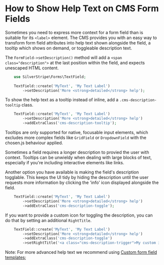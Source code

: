 # How to Show Help Text on CMS Form Fields

Sometimes you need to express more context for a form field
than is suitable for its `<label>` element.
The CMS provides you with an easy way to transform
form field attributes into help text
shown alongside the field, a tooltip which shows on demand, or toggleable description text.

The `FormField->setDescription()` method will add a `<span class="description">`
at the last position within the field, and expects unescaped HTML content.


```php
	use SilverStripe\Forms\TextField;
	
    TextField::create('MyText', 'My Text Label')
        ->setDescription('More <strong>detailed</strong> help');
```

To show the help text as a tooltip instead of inline,
add a `.cms-description-tooltip` class.


```php
    TextField::create('MyText', 'My Text Label')
        ->setDescription('More <strong>detailed</strong> help')
        ->addExtraClass('cms-description-tooltip');
```

Tooltips are only supported
for native, focusable input elements, which excludes
more complex fields like `GridField`
or `DropdownField` with the chosen.js behaviour applied.

Sometimes a field requires a longer description to provied the user with context.
Tooltips can be unwieldy when dealing with large blocks of text, especially if
you're including interactive elements like links.

Another option you have available is making the field's description togglable. This keeps
the UI tidy by hiding the description until the user requests more information
by clicking the 'info' icon displayed alongside the field.


```php
    TextField::create('MyText', 'My Text Label')
        ->setDescription('More <strong>detailed</strong> help')
        ->addExtraClass('cms-description-toggle');
```

If you want to provide a custom icon for toggling the description, you can do that
by setting an additional `RightTitle`.


```php
    TextField::create('MyText', 'My Text Label')
        ->setDescription('More <strong>detailed</strong> help')
        ->addExtraClass('cms-description-toggle')
        ->setRightTitle('<a class="cms-description-trigger">My custom icon</a>');
```

Note: For more advanced help text we recommend using
[Custom form field templates](/developer_guides/forms/form_templates);
